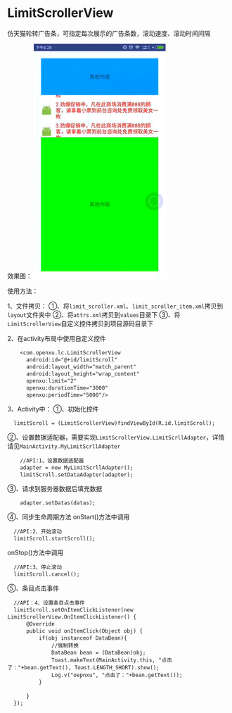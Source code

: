 # LimitScrollerView

仿天猫轮转广告条，可指定每次展示的广告条数，滚动速度、滚动时间间隔

效果图：
![效果图](/SampleGraph.gif "Title")



使用方法：

1、文件拷贝：
  ①、将`limit_scroller.xml`、`limit_scroller_item.xml`拷贝到`layout`文件夹中
  ②、将`attrs.xml`拷贝到`values`目录下
  ③、将`LimitScrollerView`自定义控件拷贝到项目源码目录下
  
2、在activity布局中使用自定义控件
```
    <com.openxu.lc.LimitScrollerView
      android:id="@+id/limitScroll"
      android:layout_width="match_parent"
      android:layout_height="wrap_content"
      openxu:limit="2"
      openxu:durationTime="3000"
      openxu:periodTime="5000"/>
```

3、Activity中：
  ①、初始化控件
```
  limitScroll = (LimitScrollerView)findViewById(R.id.limitScroll);
``` 
  ②、设置数据适配器，需要实现`LimitScrollerView.LimitScrllAdapter`，详情请见`MainActivity.MyLimitScrllAdapter`
```
    //API:1、设置数据适配器
    adapter = new MyLimitScrllAdapter();
    limitScroll.setDataAdapter(adapter);
```
  
  ③、请求到服务器数据后填充数据
```
    adapter.setDatas(datas);
```    
  ④、同步生命周期方法
  onStart()方法中调用
```
  //API:2、开始滚动
  limitScroll.startScroll();    
```
  onStop()方法中调用
```
  //API:3、停止滚动
  limitScroll.cancel();  
```

  ⑤、条目点击事件
```
  //API：4、设置条目点击事件
  limitScroll.setOnItemClickListener(new LimitScrollerView.OnItemClickListener() {
      @Override
      public void onItemClick(Object obj) {
          if(obj instanceof DataBean){
              //强制转换
              DataBean bean = (DataBean)obj;
              Toast.makeText(MainActivity.this, "点击了："+bean.getText(), Toast.LENGTH_SHORT).show();
              Log.v("oepnxu", "点击了："+bean.getText());
          }

      }
  });
```